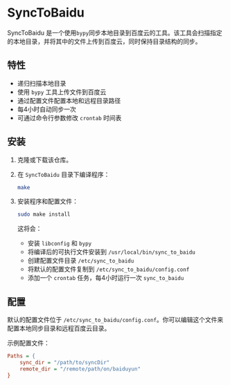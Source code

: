 # SyncToBaidu

SyncToBaidu 是一个使用`bypy`同步本地目录到百度云的工具。该工具会扫描指定的本地目录，并将其中的文件上传到百度云，同时保持目录结构的同步。

## 特性

- 递归扫描本地目录
- 使用 `bypy` 工具上传文件到百度云
- 通过配置文件配置本地和远程目录路径
- 每4小时自动同步一次
- 可通过命令行参数修改 `crontab` 时间表

## 安装

1. 克隆或下载该仓库。

2. 在 `SyncToBaidu` 目录下编译程序：

    ```bash
    make
    ```

3. 安装程序和配置文件：

    ```bash
    sudo make install
    ```

    这将会：
    - 安装 `libconfig` 和 `bypy`
    - 将编译后的可执行文件安装到 `/usr/local/bin/sync_to_baidu`
    - 创建配置文件目录 `/etc/sync_to_baidu`
    - 将默认的配置文件复制到 `/etc/sync_to_baidu/config.conf`
    - 添加一个 `crontab` 任务，每4小时运行一次 `sync_to_baidu`

## 配置

默认的配置文件位于 `/etc/sync_to_baidu/config.conf`。你可以编辑这个文件来配置本地同步目录和远程百度云目录。

示例配置文件：

```ini
Paths = {
    sync_dir = "/path/to/syncDir"
    remote_dir = "/remote/path/on/baiduyun"
}

